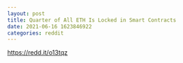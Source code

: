 ```yaml
--- 
layout: post 
title: Quarter of All ETH Is Locked in Smart Contracts 
date: 2021-06-16 1623846922 
categories: reddit 
--- 
```

https://redd.it/o13tqz